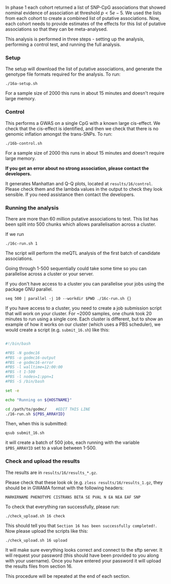 In phase 1 each cohort returned a list of SNP-CpG associations that showed nominal evidence of association at threshold $p < 5e-5$. We used the lists from each cohort to create a combined list of putative associations. Now, each cohort needs to provide estimates of the effects for this list of putative associations so that they can be meta-analysed.

This analysis is performed in three steps - setting up the analysis, performing a control test, and running the full analysis. 


### Setup

The setup will download the list of putative associations, and generate the genotype file formats required for the analysis. To run:

    ./16a-setup.sh

For a sample size of 2000 this runs in about 15 minutes and doesn't require large memory.


### Control

This performs a GWAS on a single CpG with a known large cis-effect. We check that the cis-effect is identified, and then we check that there is no genomic inflation amongst the trans-SNPs. To run:

    ./16b-control.sh

For a sample size of 2000 this runs in about 15 minutes and doesn't require large memory.

**If you get an error about no strong association, please contact the developers.**

It generates Manhattan and Q-Q plots, located at `results/16/control`. Please check them and the lambda values in the output to check they look sensible. If you need assistance then contact the developers.


### Running the analysis

There are more than 60 million putative associations to test. This list has been split into 500 chunks which allows parallelisation across a cluster.

If we run

    ./16c-run.sh 1

The script will perform the meQTL analysis of the first batch of candidate associations. 

Going through 1-500 sequentially could take some time so you can parallelise across a cluster or your server. 

If you don't have access to a cluster you can parallelise your jobs using the package GNU parallel.

```
seq 500 | parallel -j 10 --workdir $PWD ./16c-run.sh {}
```

If you have access to a cluster, you need to create a job submission script that will work on your cluster. For ~2000 samples, one chunk took 20 minutes to run using a single core. Each cluster is different, but to show an example of how it works on our cluster (which uses a PBS scheduler), we would create a script (e.g. `submit_16.sh`) like this:


```bash

#!/bin/bash

#PBS -N godmc16
#PBS -o godmc16-output
#PBS -e godmc16-error
#PBS -l walltime=12:00:00
#PBS -t 1-500
#PBS -l nodes=1:ppn=1
#PBS -S /bin/bash

set -e

echo "Running on ${HOSTNAME}"

cd /path/to/godmc/    #EDIT THIS LINE
./16-run.sh ${PBS_ARRAYID}

```

Then, when this is submitted:

    qsub submit_16.sh

it will create a batch of 500 jobs, each running with the variable `$PBS_ARRAYID` set to a value between 1-500. 


### Check and upload the results

The results are in `results/16/results_*.gz`.

Please check that these look ok (e.g. `zless results/16/results_1.gz`, they should be in GWAMA format with the following headers:

```
MARKERNAME PHENOTYPE CISTRANS BETA SE PVAL N EA NEA EAF SNP
```

To check that everything ran successfully, please run:

```
./check_upload.sh 16 check
```

This should tell you that `Section 16 has been successfully completed!`. Now please upload the scripts like this:

```
./check_upload.sh 16 upload
```

It will make sure everything looks correct and connect to the sftp server. It will request your password (this should have been provided to you along with your username). Once you have entered your password it will upload the results files from section 16.

This procedure will be repeated at the end of each section.
